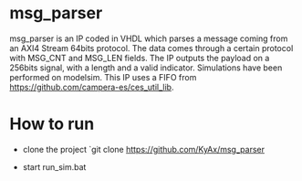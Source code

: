 # msg_parser

msg_parser is an IP coded in VHDL which parses a message coming from an AXI4 Stream 64bits protocol. The data comes through a certain protocol with MSG_CNT and MSG_LEN fields. The IP outputs the payload on a 256bits signal, with a length and a valid indicator. Simulations have been performed on modelsim. This IP uses a FIFO from https://github.com/campera-es/ces_util_lib.

# How to run

 - clone the project `git clone https://github.com/KyAx/msg_parser

- start run_sim.bat